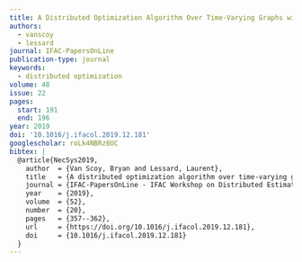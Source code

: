 ```yaml
---
title: A Distributed Optimization Algorithm Over Time-Varying Graphs with Efficient Gradient Evaluations
authors:
  - vanscoy
  - lessard
journal: IFAC-PapersOnLine
publication-type: journal
keywords:
  - distributed optimization
volume: 48
issue: 22
pages:
  start: 191
  end: 196
year: 2019
doi: '10.1016/j.ifacol.2019.12.181'
googlescholar: roLk4NBRz8UC
bibtex: |
  @article{NecSys2019,
    author  = {Van Scoy, Bryan and Lessard, Laurent},
    title   = {A distributed optimization algorithm over time-varying graphs with efficient gradient evaluations},
    journal = {IFAC-PapersOnLine - IFAC Workshop on Distributed Estimation and Control in Networked Systems},
    year    = {2019},
    volume  = {52},
    number  = {20},
    pages   = {357--362},
    url     = {https://doi.org/10.1016/j.ifacol.2019.12.181},
    doi     = {10.1016/j.ifacol.2019.12.181}
  }
---
```


